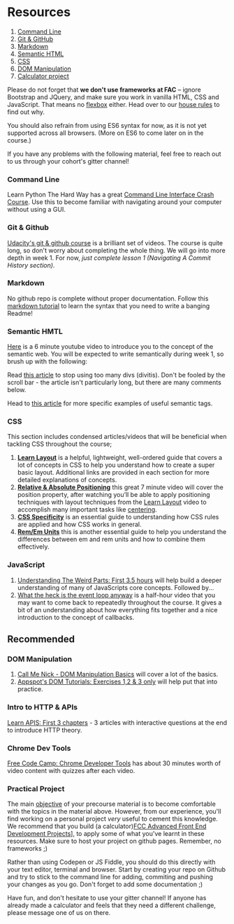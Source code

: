 # Resources

1. [Command Line](#command-line)
2. [Git & GitHub](#git-and-github)
3. [Markdown](#markdown)
4. [Semantic HTML](#semantic-html)
5. [CSS](#css)
6. [DOM Manipulation](#dom-manipulation)
7. [Calculator project](#calculator-project)

Please do not forget that **we don't use frameworks at FAC** – ignore Bootstrap and JQuery, and make sure you work in vanilla HTML, CSS and JavaScript. That means no [flexbox](https://css-tricks.com/snippets/css/a-guide-to-flexbox/) either. Head over to our [house rules](../general/house-rules.md) to find out why.

You should also refrain from using ES6 syntax for now, as it is not yet supported across all browsers. (More on ES6 to come later on in the course.)

If you have any problems with the following material, feel free to reach out to us through your cohort's gitter channel!


### Command Line

Learn Python The Hard Way has a great [Command Line Interface Crash Course](https://learnpythonthehardway.org/book/appendixa.html). Use this to become familiar with navigating around your computer without using a GUI.

### Git & Github

[Udacity's git & github course](https://www.udacity.com/course/how-to-use-git-and-github--ud775) is a brilliant set of videos. The course is quite long, so don't worry about completing the whole thing. We will go into more depth in week 1. For now, _just complete lesson 1 (Navigating A Commit History section)_.

### Markdown

No github repo is complete without proper documentation. Follow this [markdown tutorial](http://www.markdowntutorial.com/lesson/1/) to learn the syntax that you need to write a banging Readme!

### Semantic HMTL

[Here](https://www.youtube.com/watch?gl=GB&hl=en-GB&v=OGg8A2zfWKg) is a 6 minute youtube video to introduce you to the concept of the semantic web. You will be expected to write semantically during week 1, so brush up with the following:

Read [this article](https://www.smashingmagazine.com/2013/01/the-importance-of-sections/#the-problem-with-div) to stop using too many divs (divitis). Don't be fooled by the scroll bar - the article isn't particularly long, but there are many comments below.

Head to [this article](https://codepen.io/mi-lee/post/an-overview-of-html5-semantics) for more specific examples of useful semantic tags.


### CSS

This section includes condensed articles/videos that will be beneficial when tackling CSS throughout the course;

1. [**Learn Layout**](http://learnlayout.com) is a helpful, lightweight, well-ordered guide that covers a lot of concepts in CSS to help you understand how to create a super basic layout. Additional links are provided in each section for more detailed explanations of concepts.
2. [**Relative & Absolute Positioning**](https://www.youtube.com/watch?v=aFtByxWjfLY) this great 7 minute video will cover the position property, after watching you’ll be able to apply positioning techniques with layout techniques from the [Learn Layout](http://learnlayout.com) video to accomplish many important tasks like [centering](https://css-tricks.com/centering-css-complete-guide/).
3. [**CSS Specificity**](https://www.smashingmagazine.com/2007/07/css-specificity-things-you-should-know/) is an essential guide to understanding how CSS rules are applied and how CSS works in general.
4. [**Rem/Em Units**](https://webdesign.tutsplus.com/tutorials/comprehensive-guide-when-to-use-em-vs-rem--cms-23984) this is another essential guide to help you understand the differences between em and rem units and how to combine them effectively.

### JavaScript

1. [Understanding The Weird Parts: First 3.5 hours](https://www.youtube.com/watch?v=Bv_5Zv5c-Ts) will help build a deeper understanding of many of JavaScripts core concepts. Followed by...
2. [What the heck is the event loop anyway](https://www.youtube.com/watch?v=8aGhZQkoFbQ) is a half-hour video that you may want to come back to repeatedly throughout the course. It gives a bit of an understanding about how everything fits together and a nice introduction to the concept of callbacks.

## Recommended

### DOM Manipulation

1. [Call Me Nick - DOM Manipulation Basics](http://callmenick.com/post/basics-javascript-dom-manipulation) will cover a lot of the basics.
2. [Appspot's DOM Tutorials: Exercises 1,2 & 3 only](https://dom-tutorials.appspot.com/static/index.html) will help put that into practice.

### Intro to HTTP & APIs

[Learn APIS: First 3 chapters](https://zapier.com/learn/apis/) - 3 articles with interactive questions at the end to introduce HTTP theory.

### Chrome Dev Tools

[Free Code Camp: Chrome Developer Tools](https://www.freecodecamp.com/map) has about 30 minutes worth of video content with quizzes after each video.

### Practical Project

The main [objective](learning-outcomes.md) of your precourse material is to become comfortable with the topics in the material above. However, from our experience, you'll find working on a personal project _very_ useful to cement this knowledge. We recommend that you build (a calculator)[FCC Advanced Front End Development Projects](https://www.freecodecamp.com/challenges/build-a-javascript-calculator)], to apply some of what you've learnt in these resources. Make sure to host your project on github pages. Remember, no frameworks ;)

Rather than using Codepen or JS Fiddle, you should do this directly with your text editor, terminal and browser. Start by creating your repo on Github and try to stick to the command line for adding, commiting and pushing your changes as you go. Don't forget to add some documentation ;)

Have fun, and don't hesitate to use your gitter channel! If anyone has already made a calculator and feels that they need a different challenge, please message one of us on there.
